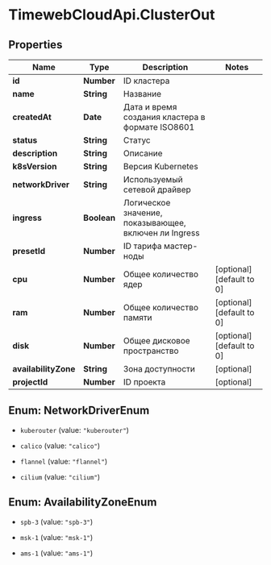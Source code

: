 # TimewebCloudApi.ClusterOut

## Properties

Name | Type | Description | Notes
------------ | ------------- | ------------- | -------------
**id** | **Number** | ID кластера | 
**name** | **String** | Название | 
**createdAt** | **Date** | Дата и время создания кластера в формате ISO8601 | 
**status** | **String** | Статус | 
**description** | **String** | Описание | 
**k8sVersion** | **String** | Версия Kubernetes | 
**networkDriver** | **String** | Используемый сетевой драйвер | 
**ingress** | **Boolean** | Логическое значение, показывающее, включен ли Ingress | 
**presetId** | **Number** | ID тарифа мастер-ноды | 
**cpu** | **Number** | Общее количество ядер | [optional] [default to 0]
**ram** | **Number** | Общее количество памяти | [optional] [default to 0]
**disk** | **Number** | Общее дисковое пространство | [optional] [default to 0]
**availabilityZone** | **String** | Зона доступности | [optional] 
**projectId** | **Number** | ID проекта | [optional] 



## Enum: NetworkDriverEnum


* `kuberouter` (value: `"kuberouter"`)

* `calico` (value: `"calico"`)

* `flannel` (value: `"flannel"`)

* `cilium` (value: `"cilium"`)





## Enum: AvailabilityZoneEnum


* `spb-3` (value: `"spb-3"`)

* `msk-1` (value: `"msk-1"`)

* `ams-1` (value: `"ams-1"`)




